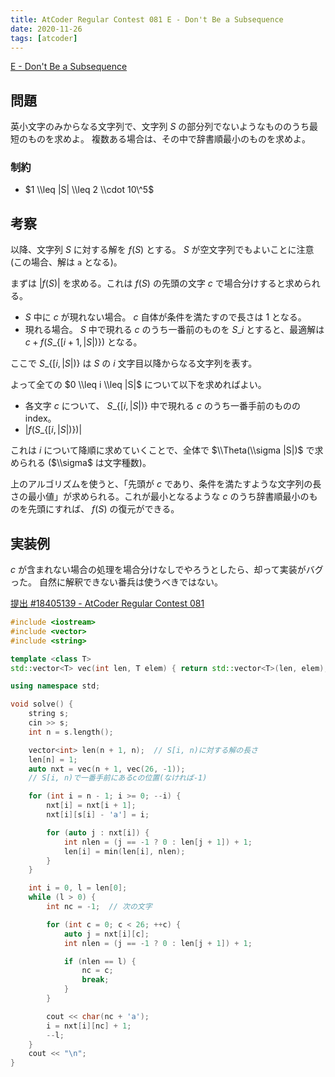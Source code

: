 ```yaml
---
title: AtCoder Regular Contest 081 E - Don't Be a Subsequence
date: 2020-11-26
tags: [atcoder]
---
```


[E - Don't Be a Subsequence](https://atcoder.jp/contests/arc081/tasks/arc081_c)

## 問題

英小文字のみからなる文字列で、文字列 $S$ の部分列でないようなもののうち最短のものを求めよ。
複数ある場合は、その中で辞書順最小のものを求めよ。

### 制約

- $1 \\leq |S| \\leq 2 \\cdot 10\^5$

## 考察

以降、文字列 $S$ に対する解を $f(S)$ とする。
$S$ が空文字列でもよいことに注意(この場合、解は `a` となる)。

まずは $|f(S)|$ を求める。これは $f(S)$ の先頭の文字 $c$ で場合分けすると求められる。

- $S$ 中に $c$ が現れない場合。 $c$ 自体が条件を満たすので長さは $1$ となる。
- 現れる場合。 $S$ 中で現れる $c$ のうち一番前のものを $S\_i$ とすると、最適解は $c + f(S\_\{[i+1,|S|)\})$ となる。

ここで $S\_\{[i,|S|)\}$ は $S$ の $i$ 文字目以降からなる文字列を表す。

よって全ての $0 \\leq i \\leq |S|$ について以下を求めればよい。

- 各文字 $c$ について、 $S\_\{[i,|S|)\}$ 中で現れる $c$ のうち一番手前のものの index。
- $|f(S\_\{[i,|S|)\})|$

これは $i$ について降順に求めていくことで、全体で $\\Theta(\\sigma |S|)$ で求められる ($\\sigma$ は文字種数)。

上のアルゴリズムを使うと、「先頭が $c$ であり、条件を満たすような文字列の長さの最小値」が求められる。これが最小となるような $c$ のうち辞書順最小のものを先頭にすれば、 $f(S)$ の復元ができる。

## 実装例

$c$ が含まれない場合の処理を場合分けなしでやろうとしたら、却って実装がバグった。
自然に解釈できない番兵は使うべきではない。

[提出 #18405139 - AtCoder Regular Contest 081](https://atcoder.jp/contests/arc081/submissions/18405139)

```cpp
#include <iostream>
#include <vector>
#include <string>

template <class T>
std::vector<T> vec(int len, T elem) { return std::vector<T>(len, elem); }

using namespace std;

void solve() {
    string s;
    cin >> s;
    int n = s.length();

    vector<int> len(n + 1, n);  // S[i, n)に対する解の長さ
    len[n] = 1;
    auto nxt = vec(n + 1, vec(26, -1));
    // S[i, n)で一番手前にあるcの位置(なければ-1)

    for (int i = n - 1; i >= 0; --i) {
        nxt[i] = nxt[i + 1];
        nxt[i][s[i] - 'a'] = i;

        for (auto j : nxt[i]) {
            int nlen = (j == -1 ? 0 : len[j + 1]) + 1;
            len[i] = min(len[i], nlen);
        }
    }

    int i = 0, l = len[0];
    while (l > 0) {
        int nc = -1;  // 次の文字

        for (int c = 0; c < 26; ++c) {
            auto j = nxt[i][c];
            int nlen = (j == -1 ? 0 : len[j + 1]) + 1;

            if (nlen == l) {
                nc = c;
                break;
            }
        }

        cout << char(nc + 'a');
        i = nxt[i][nc] + 1;
        --l;
    }
    cout << "\n";
}
```

